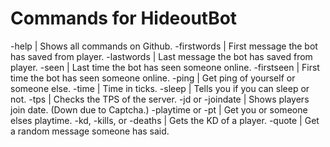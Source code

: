 # Commands for HideoutBot
-help | Shows all commands on Github.
-firstwords | First message the bot has saved from player.
-lastwords | Last message the bot has saved from player.
-seen | Last time the bot has seen someone online.
-firstseen | First time the bot has seen someone online.
-ping | Get ping of yourself or someone else.
-time | Time in ticks.
-sleep | Tells you if you can sleep or not.
-tps | Checks the TPS of the server.
-jd or -joindate | Shows players join date. (Down due to Captcha.)
-playtime or -pt | Get you or someone elses playtime.
-kd, -kills, or -deaths | Gets the KD of a player.
-quote | Get a random message someone has said.
